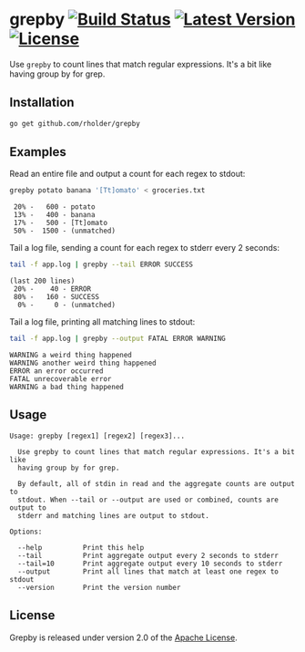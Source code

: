 # grepby [![Build Status](http://img.shields.io/travis/rholder/grepby.svg)](https://travis-ci.org/rholder/grepby) [![Latest Version](http://img.shields.io/badge/latest-1.0.0-brightgreen.svg)](https://github.com/rholder/grepby/releases/tag/v1.0.0) [![License](http://img.shields.io/badge/license-apache%202-brightgreen.svg)](https://github.com/rholder/grepby/blob/master/LICENSE)

Use `grepby` to count lines that match regular expressions. It's a bit like
having group by for grep.

## Installation
```bash
go get github.com/rholder/grepby
```

## Examples
Read an entire file and output a count for each regex to stdout:
```bash
grepby potato banana '[Tt]omato' < groceries.txt
```
```
 20% -   600 - potato
 13% -   400 - banana
 17% -   500 - [Tt]omato
 50% -  1500 - (unmatched)
```

Tail a log file, sending a count for each regex to stderr every 2 seconds:
```bash
tail -f app.log | grepby --tail ERROR SUCCESS
```
```
(last 200 lines)
 20% -    40 - ERROR
 80% -   160 - SUCCESS
  0% -     0 - (unmatched)
```

Tail a log file, printing all matching lines to stdout:
```bash
tail -f app.log | grepby --output FATAL ERROR WARNING
```
```
WARNING a weird thing happened
WARNING another weird thing happened
ERROR an error occurred
FATAL unrecoverable error
WARNING a bad thing happened
```

## Usage
```
Usage: grepby [regex1] [regex2] [regex3]...

  Use grepby to count lines that match regular expressions. It's a bit like
  having group by for grep.

  By default, all of stdin in read and the aggregate counts are output to
  stdout. When --tail or --output are used or combined, counts are output to
  stderr and matching lines are output to stdout.

Options:

  --help          Print this help
  --tail          Print aggregate output every 2 seconds to stderr
  --tail=10       Print aggregate output every 10 seconds to stderr
  --output        Print all lines that match at least one regex to stdout
  --version       Print the version number
```

## License
Grepby is released under version 2.0 of the
[Apache License](http://www.apache.org/licenses/LICENSE-2.0).
